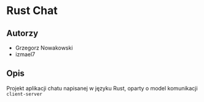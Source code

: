 # Rust Chat

## Autorzy
- Grzegorz Nowakowski
- izmael7

## Opis
Projekt aplikacji chatu napisanej w języku Rust,
oparty o model komunikacji `client-server`

